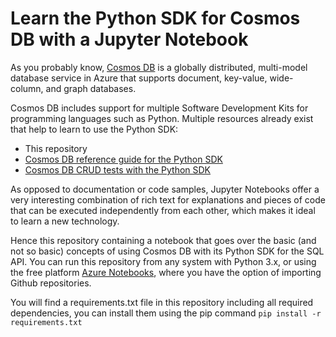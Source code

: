 # Learn the Python SDK for Cosmos DB with a Jupyter Notebook

As you probably know, [Cosmos DB](https://docs.microsoft.com/en-us/azure/cosmos-db/) is a globally distributed, multi-model database service in Azure that supports document, key-value, wide-column, and graph databases.

Cosmos DB includes support for multiple Software Development Kits for programming languages such as Python. Multiple resources already exist that help to learn to use the Python SDK: 

* This repository
* [Cosmos DB reference guide for the Python SDK](https://docs.microsoft.com/en-us/python/api/azure-cosmos/?view=azure-python)
* [Cosmos DB CRUD tests with the Python SDK](https://github.com/Azure/azure-cosmos-python/blob/master/test/crud_tests.py)

As opposed to documentation or code samples, Jupyter Notebooks offer a very interesting combination of rich text for explanations and pieces of code that can be executed independently from each other, which makes it ideal to learn a new technology.

Hence this repository containing a notebook that goes over the basic (and not so basic) concepts of using Cosmos DB with its Python SDK for the SQL API. You can run this repository from any system with Python 3.x, or using the free platform [Azure Notebooks](https://notebooks.azure.com/), where you have the option of importing Github repositories.

You will find a requirements.txt file in this repository including all required dependencies, you can install them using the pip command `pip install -r requirements.txt`
